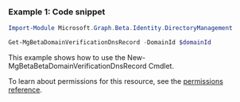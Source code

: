 ### Example 1: Code snippet

```powershellImport-Module Microsoft.Graph.Beta.Identity.DirectoryManagement

Get-MgBetaDomainVerificationDnsRecord -DomainId $domainId
```
This example shows how to use the New-MgBetaBetaDomainVerificationDnsRecord Cmdlet.
To learn about permissions for this resource, see the [permissions reference](/graph/permissions-reference).

